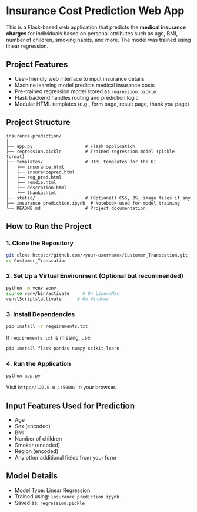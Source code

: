 #  Insurance Cost Prediction Web App

This is a Flask-based web application that predicts the **medical insurance charges** for individuals based on personal attributes such as age, BMI, number of children, smoking habits, and more. The model was trained using linear regression.

##  Project Features

- User-friendly web interface to input insurance details
- Machine learning model predicts medical insurance costs
- Pre-trained regression model stored as `regression.pickle`
- Flask backend handles routing and prediction logic
- Modular HTML templates (e.g., form page, result page, thank you page)

## Project Structure

```
insurance-prediction/
│
├── app.py                    # Flask application
├── regression.pickle         # Trained regression model (pickle format)
├── templates/                # HTML templates for the UI
│   ├── insurance.html
│   ├── insurancepred.html
│   ├── reg_pred.html
│   ├── remdie.html
│   ├── descrption.html
│   └── thanku.html
├── static/                   # (Optional) CSS, JS, image files if any
├── insurance prediction.ipynb  # Notebook used for model training
└── README.md                 # Project documentation
```

## How to Run the Project

###  1. Clone the Repository

```bash
git clone https://github.com/<your-username>/Customer_Transcation.git
cd Customer_Transcation
```

###  2. Set Up a Virtual Environment (Optional but recommended)

```bash
python -m venv venv
source venv/bin/activate     # On Linux/Mac
venv\Scripts\activate      # On Windows
```

### 3. Install Dependencies

```bash
pip install -r requirements.txt
```

If `requirements.txt` is missing, use:

```bash
pip install flask pandas numpy scikit-learn
```

###  4. Run the Application

```bash
python app.py
```

Visit `http://127.0.0.1:5000/` in your browser.

## Input Features Used for Prediction

- Age
- Sex (encoded)
- BMI
- Number of children
- Smoker (encoded)
- Region (encoded)
- Any other additional fields from your form

##  Model Details

- Model Type: Linear Regression
- Trained using: `insurance prediction.ipynb`
- Saved as: `regression.pickle`



